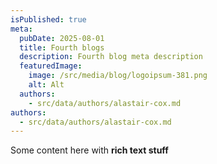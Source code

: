 ```yaml
---
isPublished: true
meta:
  pubDate: 2025-08-01
  title: Fourth blogs
  description: Fourth blog meta description
  featuredImage:
    image: /src/media/blog/logoipsum-381.png
    alt: Alt
  authors:
    - src/data/authors/alastair-cox.md
authors:
  - src/data/authors/alastair-cox.md
---
```

Some content here with **rich text stuff**